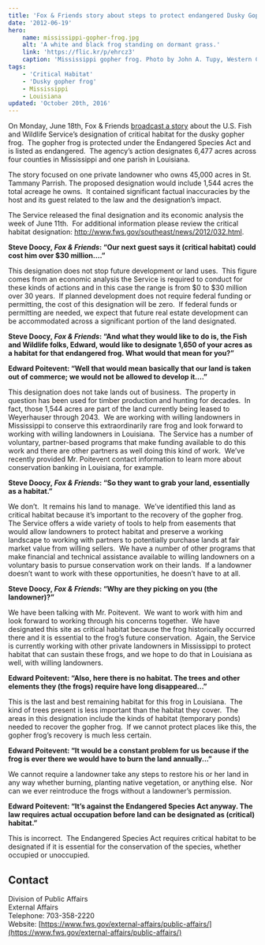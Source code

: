 ```yaml
---
title: 'Fox & Friends story about steps to protect endangered Dusky Gopher Frog misses the mark'
date: '2012-06-19'
hero:
    name: mississippi-gopher-frog.jpg
    alt: 'A white and black frog standing on dormant grass.'
    link: 'https://flic.kr/p/ehrcz3'
    caption: 'Mississippi gopher frog. Photo by John A. Tupy, Western Carolina University.'
tags:
    - 'Critical Habitat'
    - 'Dusky gopher frog'
    - Mississippi
    - Louisiana
updated: 'October 20th, 2016'
---
```


On Monday, June 18th, Fox & Friends [broadcast a story](http://video.foxnews.com/v/1694640237001/frog-fight-landowner-disputes-frog-habitat-on-his-land/?playlist_id=87937) about the U.S. Fish and Wildlife Service’s designation of critical habitat for the dusky gopher frog.  The gopher frog is protected under the Endangered Species Act and is listed as endangered.  The agency’s action designates 6,477 acres across four counties in Mississippi and one parish in Louisiana.

The story focused on one private landowner who owns 45,000 acres in St. Tammany Parrish. The proposed designation would include 1,544 acres the total acreage he owns.  It contained significant factual inaccuracies by the host and its guest related to the law and the designation’s impact.  

The Service released the final designation and its economic analysis the week of June 11th.  For additional information please review the critical habitat designation: http://www.fws.gov/southeast/news/2012/032.html.

**Steve Doocy, _Fox & Friends_: “Our next guest says it (critical habitat) could cost him over $30 million….”**

This designation does not stop future development or land uses.  This figure comes from an economic analysis the Service is required to conduct for these kinds of actions and in this case the range is from $0 to $30 million over 30 years.  If planned development does not require federal funding or permitting, the cost of this designation will be zero.  If federal funds or permitting are needed, we expect that future real estate development can be accommodated across a significant portion of the land designated. 

**Steve Doocy, _Fox & Friends_: “And what they would like to do is, the Fish and Wildlife folks, Edward, would like to designate 1,650 of your acres as a habitat for that endangered frog. What would that mean for you?”**

**Edward Poitevent: “Well that would mean basically that our land is taken out of commerce; we would not be allowed to develop it….”** 

This designation does not take lands out of business.  The property in question has been used for timber production and hunting for decades.  In fact, those 1,544 acres are part of the land currently being leased to Weyerhauser through 2043.  We are working with willing landowners in Mississippi to conserve this extraordinarily rare frog and look forward to working with willing landowners in Louisiana.  The Service has a number of voluntary, partner-based programs that make funding available to do this work and there are other partners as well doing this kind of work.  We’ve recently provided Mr. Poitevent contact information to learn more about conservation banking in Louisiana, for example.  

**Steve Doocy, _Fox & Friends_: “So they want to grab your land, essentially as a habitat.”**

We don’t.  It remains his land to manage.  We’ve identified this land as critical habitat because it’s important to the recovery of the gopher frog.  The Service offers a wide variety of tools to help from easements that would allow landowners to protect habitat and preserve a working landscape to working with partners to potentially purchase lands at fair market value from willing sellers.  We have a number of other programs that make financial and technical assistance available to willing landowners on a voluntary basis to pursue conservation work on their lands.  If a landowner doesn’t want to work with these opportunities, he doesn’t have to at all. 

**Steve Doocy, _Fox & Friends_: “Why are they picking on you (the landowner)?”** 

We have been talking with Mr. Poitevent.  We want to work with him and look forward to working through his concerns together.  We have designated this site as critical habitat because the frog historically occurred there and it is essential to the frog’s future conservation.  Again, the Service is currently working with other private landowners in Mississippi to protect habitat that can sustain these frogs, and we hope to do that in Louisiana as well, with willing landowners.

**Edward Poitevent: “Also, here there is no habitat. The trees and other elements they (the frogs) require have long disappeared...”**

This is the last and best remaining habitat for this frog in Louisiana.  The kind of trees present is less important than the habitat they cover.  The areas in this designation include the kinds of habitat (temporary ponds) needed to recover the gopher frog.  If we cannot protect places like this, the gopher frog’s recovery is much less certain.

**Edward Poitevent: “It would be a constant problem for us because if the frog is ever there we would have to burn the land annually...”**

We cannot require a landowner take any steps to restore his or her land in any way whether burning, planting native vegetation, or anything else.  Nor can we ever reintroduce the frogs without a landowner’s permission.

**Edward Poitevent: “It’s against the Endangered Species Act anyway. The law requires actual occupation before land can be designated as (critical) habitat.”**

This is incorrect.  The Endangered Species Act requires critical habitat to be designated if it is essential for the conservation of the species, whether occupied or unoccupied.

## Contact

Division of Public Affairs  
External Affairs  
Telephone: 703-358-2220  
Website: [https://www.fws.gov/external-affairs/public-affairs/](https://www.fws.gov/external-affairs/public-affairs/)
